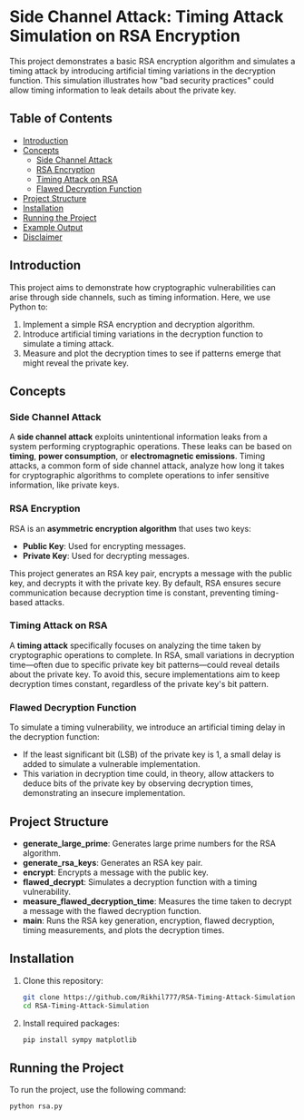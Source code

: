 # Side Channel Attack: Timing Attack Simulation on RSA Encryption

This project demonstrates a basic RSA encryption algorithm and simulates a timing attack by introducing artificial timing variations in the decryption function. This simulation illustrates how "bad security practices" could allow timing information to leak details about the private key.

## Table of Contents
- [Introduction](#introduction)
- [Concepts](#concepts)
  - [Side Channel Attack](#side-channel-attack)
  - [RSA Encryption](#rsa-encryption)
  - [Timing Attack on RSA](#timing-attack-on-rsa)
  - [Flawed Decryption Function](#flawed-decryption-function)
- [Project Structure](#project-structure)
- [Installation](#installation)
- [Running the Project](#running-the-project)
- [Example Output](#example-output)
- [Disclaimer](#disclaimer)

## Introduction
This project aims to demonstrate how cryptographic vulnerabilities can arise through side channels, such as timing information. Here, we use Python to:
1. Implement a simple RSA encryption and decryption algorithm.
2. Introduce artificial timing variations in the decryption function to simulate a timing attack.
3. Measure and plot the decryption times to see if patterns emerge that might reveal the private key.

## Concepts

### Side Channel Attack
A **side channel attack** exploits unintentional information leaks from a system performing cryptographic operations. These leaks can be based on **timing**, **power consumption**, or **electromagnetic emissions**. Timing attacks, a common form of side channel attack, analyze how long it takes for cryptographic algorithms to complete operations to infer sensitive information, like private keys.

### RSA Encryption
RSA is an **asymmetric encryption algorithm** that uses two keys: 
- **Public Key**: Used for encrypting messages.
- **Private Key**: Used for decrypting messages.

This project generates an RSA key pair, encrypts a message with the public key, and decrypts it with the private key. By default, RSA ensures secure communication because decryption time is constant, preventing timing-based attacks.

### Timing Attack on RSA
A **timing attack** specifically focuses on analyzing the time taken by cryptographic operations to complete. In RSA, small variations in decryption time—often due to specific private key bit patterns—could reveal details about the private key. To avoid this, secure implementations aim to keep decryption times constant, regardless of the private key's bit pattern.

### Flawed Decryption Function
To simulate a timing vulnerability, we introduce an artificial timing delay in the decryption function:
- If the least significant bit (LSB) of the private key is 1, a small delay is added to simulate a vulnerable implementation.
- This variation in decryption time could, in theory, allow attackers to deduce bits of the private key by observing decryption times, demonstrating an insecure implementation.

## Project Structure

- **generate_large_prime**: Generates large prime numbers for the RSA algorithm.
- **generate_rsa_keys**: Generates an RSA key pair.
- **encrypt**: Encrypts a message with the public key.
- **flawed_decrypt**: Simulates a decryption function with a timing vulnerability.
- **measure_flawed_decryption_time**: Measures the time taken to decrypt a message with the flawed decryption function.
- **main**: Runs the RSA key generation, encryption, flawed decryption, timing measurements, and plots the decryption times.

## Installation

1. Clone this repository:
    ```bash
    git clone https://github.com/Rikhil777/RSA-Timing-Attack-Simulation.git
    cd RSA-Timing-Attack-Simulation
    ```

2. Install required packages:
    ```bash
    pip install sympy matplotlib
    ```

## Running the Project
To run the project, use the following command:
```bash
python rsa.py
